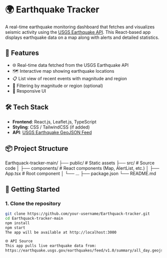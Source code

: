 # 🌍 Earthquake Tracker

A real-time earthquake monitoring dashboard that fetches and visualizes seismic activity using the [USGS Earthquake API](https://earthquake.usgs.gov/fdsnws/event/1/). This React-based app displays earthquake data on a map along with alerts and detailed statistics.

## 🚀 Features

- 🌐 Real-time data fetched from the USGS Earthquake API
- 🗺️ Interactive map showing earthquake locations
- 📋 List view of recent events with magnitude and region
- 🔎 Filtering by magnitude or region (optional)
- 📱 Responsive UI

## 🛠 Tech Stack

- **Frontend**: React.js, Leaflet.js, TypeScript
- **Styling**: CSS / TailwindCSS (if added)
- **API**: [USGS Earthquake GeoJSON Feed](https://earthquake.usgs.gov/earthquakes/feed/v1.0/geojson.php)

## 📦 Project Structure

Earthquack-tracker-main/
├── public/ # Static assets
├── src/ # Source code
│ ├── components/ # React components (Map, AlertList, etc.)
│ ├── App.tsx # Root component
│ └── ...
├── package.json
└── README.md


## 🧪 Getting Started

### 1. Clone the repository

```bash
git clone https://github.com/your-username/Earthquack-tracker.git
cd Earthquack-tracker-main
npm install
npm start
The app will be available at http://localhost:3000

🌐 API Source
This app pulls live earthquake data from:
https://earthquake.usgs.gov/earthquakes/feed/v1.0/summary/all_day.geojson
